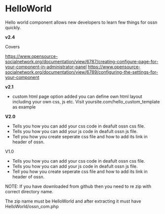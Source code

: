 HelloWorld
==========

Hello world component allows new developers to learn few things for ossn quickly.

**v2.4**

Covers

https://www.opensource-socialnetwork.org/documentation/view/6787/creating-configure-page-for-your-component-in-administrator-panel
https://www.opensource-socialnetwork.org/documentation/view/6789/configuring-the-settings-for-your-component

**v2.1**

- custom html page option added you can define own html layout including your own css, js etc.  Visit yoursite.com/hello_custom_template  as example

**V2.0**

 - Tells you how you can add your css code in deafult ossn css file.
 - Tells you how you can add your js code in deafult ossn js file.
 - Tell you how you create seperate css file and how to add its link in
 header of ossn.
 
V1.0
* Tells you how you can add your css code in deafult ossn css file.
* Tells you how you can add your js code in deafult ossn js file.
* Tell you how you create seperate css file and how to add its link in header of ossn.

NOTE: If you have downloaded from github then you need to re zip with correct directory name.

The zip name must be HelloWorld and after extracting it must have HelloWorld/ossn_com.php

